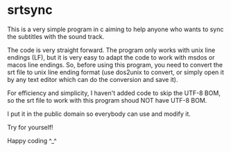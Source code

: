 # srtsync

This is a very simple program in c aiming to help anyone who wants to sync the 
subtitles with the sound track.

The code is very straight forward. The program only works with unix line 
endings (LF), but it is very easy to adapt the code to work with msdos or macos 
line endings. So, before using this program, you need to convert the srt file
to unix line ending format (use dos2unix to convert, or simply open it by any
text editor which can do the conversion and save it).

For efficiency and simplicity, I haven't added code to skip the UTF-8 BOM, so the
srt file to work with this program shoud NOT have UTF-8 BOM.

I put it in the public domain so everybody can use and modify it.

Try for yourself!

Happy coding ^_^
